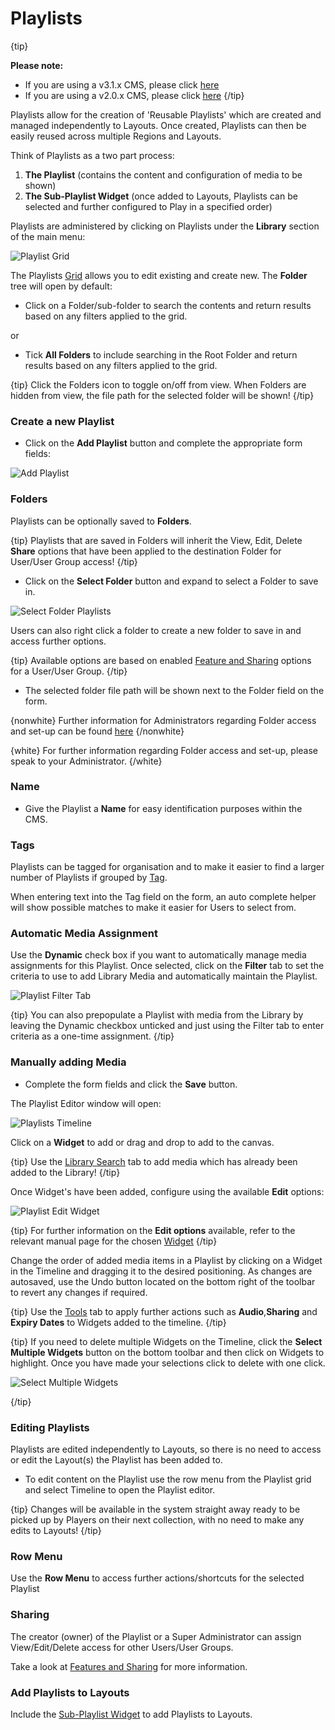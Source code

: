 # Playlists

{tip}

**Please note:** 

- If you are using a v3.1.x CMS, please click [here](media_playlists.html)
- If you are using a v2.0.x CMS, please click [here](media_playlists_2.html)
  {/tip}

Playlists allow for the creation of 'Reusable Playlists' which are created and managed independently to Layouts. Once created, Playlists can then be easily reused across multiple Regions and Layouts.

Think of Playlists as a two part process:

1. **The Playlist** (contains the content and configuration of media to be shown)
2. **The Sub-Playlist Widget** (once added to Layouts, Playlists can be selected and further configured to Play in a specified order)

Playlists are administered by clicking on Playlists under the **Library** section of the main menu:

![Playlist Grid](img/v3_media_playlists_grid.png)

The Playlists [Grid](tour_grid.html) allows you to edit existing and create new. The **Folder** tree will open by default:

- Click on a Folder/sub-folder to search the contents and return results based on any filters applied to the grid.

or

- Tick **All Folders** to include searching in the Root Folder and return results based on any filters applied to the grid.

{tip}
Click the Folders icon to toggle on/off from view.  When Folders are hidden from view, the file path for the selected folder will be shown!
{/tip}

### Create a new Playlist

- Click on the **Add Playlist** button and complete the appropriate form fields:


![Add Playlist](img/v3_media_playlists_add.png)

### Folders

Playlists can be optionally saved to **Folders**.

{tip}
Playlists that are saved in Folders will inherit the View, Edit, Delete **Share** options that have been applied to the destination Folder for User/User Group access!
{/tip}

- Click on the **Select Folder** button and expand to select a Folder to save in.

![Select Folder Playlists](img/v3_media_playlists_folder.png)

Users can also right click a folder to create a new folder to save in and access further options.

{tip}
Available options are based on enabled [Feature and Sharing](users_features_and_sharing.html) options for a User/User Group.
{/tip}

- The selected folder file path will be shown next to the Folder field on the form.

{nonwhite}
Further information for Administrators regarding Folder access and set-up can be found [here](https://xibo.org.uk/docs/setup/folders-administration)
{/nonwhite}

{white}
For further information regarding Folder access and set-up, please speak to your Administrator.
{/white}

### Name

- Give the Playlist a **Name** for easy identification purposes within the CMS.


### Tags

Playlists can be tagged for organisation and to make it easier to find a larger number of Playlists if grouped by [Tag](tour_tags.html).  

When entering text into the Tag field on the form, an auto complete helper will show possible matches to make it easier for Users to select from.

### Automatic Media Assignment

Use the **Dynamic** check box if you want to automatically manage media assignments for this Playlist. 
Once selected, click on the **Filter** tab to set the criteria to use to add Library Media and automatically maintain the Playlist. 

![Playlist Filter Tab](img/v3_media_playlists_filter_tab.png)

{tip}
You can also prepopulate a Playlist with media from the Library by leaving the Dynamic checkbox unticked and just using the Filter tab to enter criteria as a one-time assignment.
{/tip}

### Manually adding Media

- Complete the form fields and click the **Save** button.

The Playlist Editor window will open:

![Playlists Timeline](img/v2.3_media_playlists_timeline.png)

Click on a **Widget** to add or drag and drop to add to the canvas.

{tip}
Use the [Library Search](layouts_library_search.html) tab to add media which has already been added to the Library!
{/tip}

Once Widget's have been added, configure using the available **Edit** options:

![Playlist Edit Widget](img/v3_media_playlists_edit_widget.png)

{tip}
For further information on the **Edit options** available, refer to the relevant manual page for the chosen [Widget](media_modules.html)
{/tip}

Change the order of added media items in a Playlist by clicking on a Widget in the Timeline and dragging it to the desired positioning. As changes are autosaved, use the Undo button located on the bottom right of the toolbar to revert any changes if required.

{tip}
Use the [Tools](layouts_tools.html) tab to apply further actions such as **Audio**,**Sharing** and **Expiry Dates** to Widgets added to the timeline.
{/tip}

{tip}
If you need to delete multiple Widgets on the Timeline, click the **Select Multiple Widgets** button on the bottom toolbar and then click on Widgets to highlight. Once you have made your selections click to delete with one click.

![Select Multiple Widgets](img/v3_media_select_multiple_widgets.png)

{/tip}

### Editing Playlists

Playlists are edited independently to Layouts, so there is no need to access or edit the Layout(s) the Playlist has been added to.

- To edit content on the Playlist use the row menu from the Playlist grid and select Timeline to open the Playlist editor.

{tip}
Changes will be available in the system straight away ready to be picked up by Players on their next collection, with no need to make any edits to Layouts!
{/tip}

### Row Menu

Use the **Row Menu** to access further actions/shortcuts for the selected Playlist

### Sharing

The creator (owner) of the Playlist or a Super Administrator can assign View/Edit/Delete access for other Users/User Groups.

Take a look at [Features and Sharing](users_features_and_sharing.html) for more information.

### Add Playlists to Layouts

Include the [Sub-Playlist Widget](media_module_subplaylist.html) to add Playlists to Layouts.

